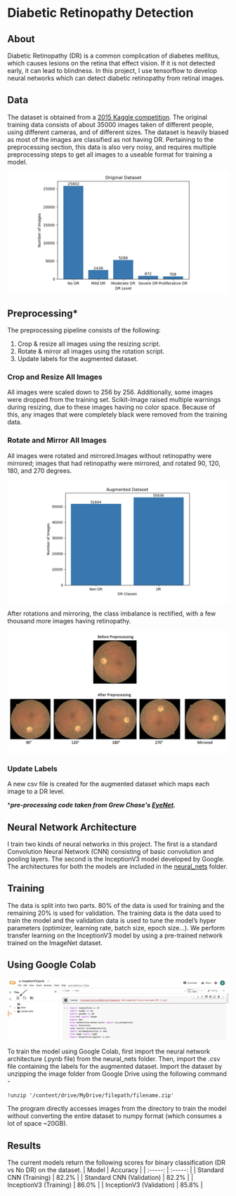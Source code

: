 # Diabetic Retinopathy Detection

## About

Diabetic Retinopathy (DR) is a common complication of diabetes mellitus, which causes lesions on the retina that effect vision. If it is not detected early, it can lead to blindness. In this project, I use tensorflow to develop neural networks which can detect diabetic retinopathy from retinal images. 

## Data

The dataset is obtained from a [2015 Kaggle competition](https://www.kaggle.com/c/diabetic-retinopathy-detection). The original training data consists of about 35000 images taken of different people, using different cameras, and of different sizes. The dataset is heavily biased as most of the images are classified as not having DR. Pertaining to the preprocessing section, this data is also very noisy, and requires multiple preprocessing steps to get all images to a useable format for training a model.

<p align = "center">
<img align="center" src="images/original_dataset.png" alt="Original Dataset"/>
</p>

## Preprocessing*

The preprocessing pipeline consists of the following:
1. Crop & resize all images using the resizing script.
2. Rotate & mirror all images using the rotation script.
3. Update labels for the augmented dataset.

### Crop and Resize All Images

All images were scaled down to 256 by 256. Additionally, some images were dropped from the training set. Scikit-Image raised multiple warnings during resizing, due to these images having no color space. Because of this, any images that were completely black were removed from the training data.

### Rotate and Mirror All Images

All images were rotated and mirrored.Images without retinopathy were mirrored; images that had retinopathy were mirrored, and rotated 90, 120, 180, and 270 degrees.

<p align = "center">
<img align="center" src="images/augmented_dataset.png" alt="Augmented Dataset"/>
</p>

After rotations and mirroring, the class imbalance is rectified, with a few thousand more images having retinopathy.

<p align = "center">
<img align="center" src="images/augmentation_example.png" alt="Augmented Example"/>
</p>


### Update Labels

A new csv file is created for the augmented dataset which maps each image to a DR level. 

****pre-processing code taken from Grew Chase's [EyeNet](https://github.com/gregwchase/eyenet).***

## Neural Network Architecture

I train two kinds of neural networks in this project. The first is a standard Convolution Neural Network (CNN) consisting of basic convolution and pooling layers. The second is the InceptionV3 model developed by Google. The architectures for both the models are included in the [neural_nets](https://github.com/ramanakshay/Diabetic-Retinopathy-Detection/tree/main/neural_nets) folder.

## Training

The data is split into two parts. 80% of the data is used for training and the remaining 20% is used for validation. The training data is the data used to train the model and the validation data is used to tune the model’s hyper parameters (optimizer, learning rate, batch size, epoch size...). We perform transfer learning on the InceptionV3 model by using a pre-trained network trained on the ImageNet dataset. 

## Using Google Colab

<p align = "center">
<img align="center" src="images/colab_upload.png" alt="Upload"/>
</p>

To train the model using Google Colab, first import the neural network architecture (.pynb file) from the neural_nets folder. Then, import the .csv file containing the labels for the augmented dataset. Import the dataset by unzipping the image folder from Google Drive using the following command - 

`!unzip '/content/drive/MyDrive/filepath/filename.zip'`

The program directly accesses images from the directory to train the model without converting the entire dataset to numpy format (which consumes a lot of space ~20GB).

## Results

The current models return the following scores for binary classification (DR vs No DR) on the dataset.
| Model | Accuracy |
| :-----: | :-----: |
| Standard CNN (Training) | 82.2% |
| Standard CNN (Validation) | 82.2% |
| InceptionV3 (Training) | 86.0% |
| InceptionV3 (Validation) | 85.8% |


